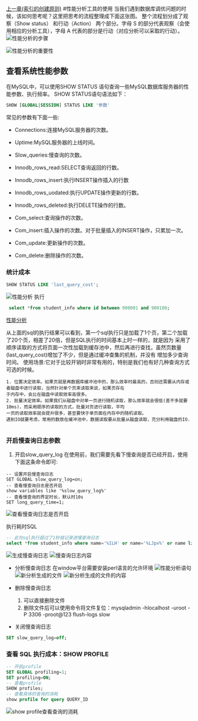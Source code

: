 [上一章(索引的创建原则)](./PRINCIPLES_INDEX_CREATION_DESIGN.MD)
#性能分析工具的使用
当我们遇到数据库调优问题的时候，该如何思考呢？这里把思考的流程整理成下面这张图。
整个流程划分成了观察（Show status） 和行动（Action） 两个部分。字母 S 的部分代表观察（会使
用相应的分析工具），字母 A 代表的部分是行动（对应分析可以采取的行动）。
![性能分析的步骤](./files\性能分析-1.png)

![性能分析的重要性](./files\性能分析-2.png)


## 查看系统性能参数
在MySQL中，可以使用SHOW STATUS 语句查询一些MySQL数据库服务器的性能参数、执行频率。
SHOW STATUS语句语法如下：
```sql
SHOW [GLOBAL|SESSION] STATUS LIKE '参数'
```
常见的参数有下面一些:
* Connections:连接MySQL服务器的次数。

* Uptime:MySQL服务器的上线时间。

* Slow_queries:慢查询的次数。

* Innodb_rows_read:SELECT查询返回的行数。

* Innodb_rows_insert:执行INSERT操作插入的行数

* Innodb_rows_uodated:执行UPDATE操作更新的行数。

* Innodb_rows_deleted:执行DELETE操作的行数。

* Com_select:查询操作的次数。

* Com_insert:插入操作的次数。对于批量插入的INSERT操作，只累加一次。

* Com_update:更新操作的次数。

* Com_delete:删除操作的次数。


### 统计成本
```sql
SHOW STATUS LIKE 'last_query_cost';
```
![性能分析](./files\性能分析-3.PNG)
执行
```sql
 select *from student_info where id between 900001 and 900100;
```
[性能分析](./files\性能分析-4.PNG)

从上面的sql的执行结果可以看到，第一个sql执行只是加载了1个页，第二个加载了20个页，相差了20倍，但是SQL执行的时间基本上时一样的，就是因为
采用了顺序读取的方式将页面一次性加载到缓存池中，然后再进行查找，虽然页数量(last_query_cost)增加了不少，但是通过缓冲查集的机制，并没有
增加多少查询时间。
使用场景:它对于比较开销时非常有用的，特别是我们也有好几种查询方式可选的时候。
```text
1. 位置决定效率。如果页就是再数据库缓冲池中的，那么效率时最高的，否则还需要从内存或者磁盘中进行读取，当然针对单个页来读取来说，如果页存在
于内存中，会比在磁盘中读取效率高很多。
2. 批量决定效率。如果我们从磁盘中对单一页进行随机读取，那么效率就会很低(差不多就要10ms)，而采用顺序的读取的方式，批量对页进行读取，平均
一页的读取效率就会提升很多，甚至要快于单页面在内存中的随机读取。
遇到IO就要考虑，常用的数放在缓冲池中，数据读取要从批量从磁盘读取，充分利用磁盘的IO.


```

### 开启慢查询日志参数
1. 开启slow_query_log
在使用前，我们需要先看下慢查询是否已经开启，使用下面这条命令即可:
```text
-- 设置开启慢查询日志
SET GLOBAL slow_query_log=on;
-- 查看慢查询日志是否开启
show variables like '%slow_query_log%'
-- 查看慢查询的界定时长，默认时10s
SET long_query_time=1;
```
![查看慢查询日志是否开启](./files\性能分析-5.PNG)

执行耗时SQL
```sql
-- 此句sql执行超过了1秒就记录进慢查询日志
select *from student_info where name='%ILH' or name='%LJpx%' or name like '%add' or name like '%mm%' or name like '%000%' or name like '%%%%' or name like '%888888%';
```
![生成慢查询日志](./files\性能分析-6.PNG)
![慢查询日志内容](./files\性能分析-7.PNG)

* 分析慢查询日志
在window平台需要安装perl语言的允许环境
![性能分析语句](./files\性能分析-9.PNG)
![新分析生成的文件](./files\性能分析-8.PNG)
![新分析生成的文件的内容](./files\性能分析-10.PNG)

* 删除慢查询日志
    1. 可以直接删除文件
    2. 删除文件后可以使用命令将文件复位：mysqladmin  -hlocalhost -uroot -P 3306 -proot@123 flush-logs slow


* 关闭慢查询日志
```sql
SET slow_query_log=off;
```



### 查看 SQL 执行成本：SHOW PROFILE
```sql
-- 开启profile
SET GLOBAL profiling=1;
SET profiling=ON;
-- 查看profile
SHOW profiles;
-- 查看具体的查询的消耗
show profile for query QUERY_ID
```
![show profile查看查询的消耗](./files\性能分析-11.PNG)

























































